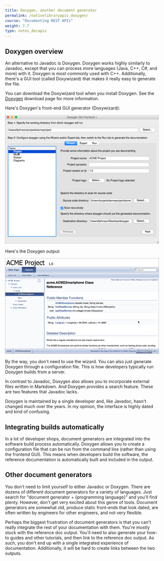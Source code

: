 ```yaml
---
title: Doxygen, another document generator
permalink: /nativelibraryapis_doxygen/
course: "Documenting REST APIs"
weight: 7.7
type: notes_docapis
---
```


## Doxygen overview

An alternative to Javadoc is Doxygen. Doxygen works highly similarly to Javadoc, except that you can process more languages (Java, C++, C#, and more) with it. Doxygen is most commonly used with C++. Additionally, there's a GUI tool (called Doxywizard) that makes it really easy to generate the file. 

You can download the Doxywizard tool when you install Doxygen. See the [Doxygen](http://www.stack.nl/~dimitri/doxygen/download.html) download page for more information.

Here's Doxygen's front-end GUI generator (Doxywizard):

<img src="/images_api/doxygenfrontendgui.png" alt="Doxygen front-end GUI generator" />

Here's the Doxygen output:

<img src="/images_api/doxygensample.png" alt="Doxygen Sample" />

By the way, you don't need to use the wizard. You can also just generate Doxygen through a configuration file. This is how developers typically run Doxygen builds from a server.

In contrast to Javadoc, Doxygen also allows you to incorporate external files written in Markdown. And Doxygen provides a search feature. These are two features that Javadoc lacks.

Doxygen is maintained by a single developer and, like Javadoc, hasn't changed much over the years. In my opinion, the interface is highly dated and kind of confusing. 

## Integrating builds automatically

In a lot of developer shops, document generators are integrated into the software build process automatically. Doxygen allows you to create a configuration file that can be run from the command line (rather than using the frontend GUI). This means when developers build the software, the reference documentation is automatically built and included in the output.

## Other document generators

You don't need to limit yourself to either Javadoc or Doxygen. There are dozens of different document generators for a variety of languages. Just search for "document generator + {programming language}" and you'll find plenty. However, don't get very excited about this genre of tools. Document generators are somewhat old, produce static front-ends that look dated, are often written by engineers for other engineers, and not very flexible. 

Perhaps the biggest frustration of document generators is that you can't really integrate the rest of your documentation with them. You're mostly stuck with the reference doc output. You'll need to also generate your how-to guides and other tutorials, and then link to the reference doc output. As such, you don't end up with a single integrated experience of documentation. Additionally, it will be hard to create links between the two outputs.


